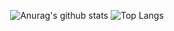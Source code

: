 <div align="center">

![Anurag's github stats](https://github-readme-stats.vercel.app/api?username=kgh2120&show_icons=true&theme=tokyonight)
![Top Langs](https://github-readme-stats.vercel.app/api/top-langs/?username=kgh2120&layout=compact&theme=tokyonight)
</div>

